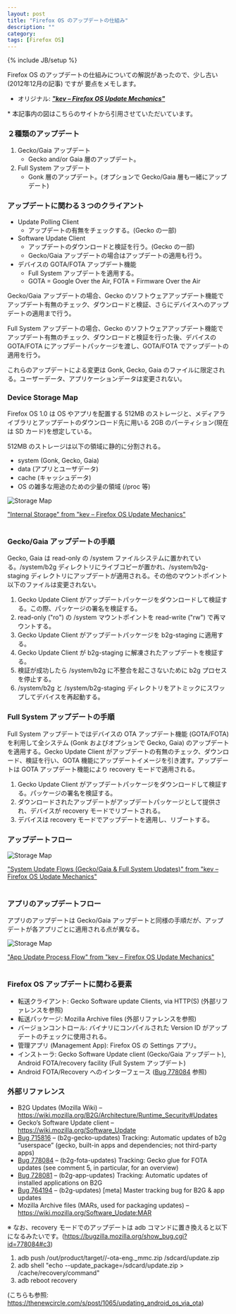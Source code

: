 ```yaml
---
layout: post
title: "Firefox OS のアップデートの仕組み"
description: ""
category: 
tags: [Firefox OS]
---
```

{% include JB/setup %}

Firefox OS のアップデートの仕組みについての解説があったので、少し古い (2012年12月の記事) ですが 要点をメモします。

- オリジナル: ***["kev – Firefox OS Update Mechanics"](http://kev.deadsquid.com/?p=1243)***

<p class="small">* 本記事内の図はこちらのサイトから引用させていただいています。</p>

### ２種類のアップデート
1. Gecko/Gaia アップデート 
	- Gecko and/or Gaia 層のアップデート。
2. Full System アップデート 
	- Gonk 層のアップデート。(オプションで Gecko/Gaia 層も一緒にアップデート)

### アップデートに関わる３つのクライアント
- Update Polling Client
	- アップデートの有無をチェックする。(Gecko の一部)
- Software Update Client
	- アップデートのダウンロードと検証を行う。(Gecko の一部)
	- Gecko/Gaia アップデートの場合はアップデートの適用も行う。
- デバイスの GOTA/FOTA アップデート機能
	- Full System アップデートを適用する。
    - GOTA = Google Over the Air, FOTA = Firmware Over the Air

Gecko/Gaia アップデートの場合、Gecko のソフトウェアアップデート機能でアップデート有無のチェック、ダウンロードと検証、さらにデバイスへのアップデートの適用まで行う。 

Full System アップデートの場合、Gecko のソフトウェアアップデート機能でアップデート有無のチェック、ダウンロードと検証を行った後、デバイスの GOTA/FOTA にアップデートパッケージを渡し、GOTA/FOTA でアップデートの適用を行う。

これらのアップデートによる変更は Gonk, Gecko, Gaia のファイルに限定される。ユーザーデータ、アプリケーションデータは変更されない。

### Device Storage Map

Firefox OS 1.0 は OS やアプリを配置する 512MB のストレージと、メディアライブラリとアップデートのダウンロード先に用いる
 2GB のパーティション(現在は SD カード)を想定している。

512MB のストレージは以下の領域に静的に分割される。

- system (Gonk, Gecko, Gaia)
- data (アプリとユーザデータ)
- cache (キャッシュデータ)
- OS の雑多な用途のための少量の領域 (/proc 等)

![Storage Map](/assets/posts/2014-04-01/storagemap.png)

<div class=" center">
<a class="small" href="http://kev.deadsquid.com/?p=1243">
"Internal Storage" from "kev – Firefox OS Update Mechanics"
</a>
</div><br>

### Gecko/Gaia アップデートの手順

Gecko, Gaia は read-only の /system ファイルシステムに置かれている。/system/b2g ディレクトリにライブコピーが置かれ、/system/b2g-staging ディレクトリにアップデートが適用される。その他のマウントポイント以下のファイルは変更されない。

1. Gecko Update Client がアップデートパッケージをダウンロードして検証する。この際、パッケージの署名を検証する。
2. read-only ("ro") の /system マウントポイントを read-write ("rw") で再マウントする。
3. Gecko Update Client がアップデートパッケージを b2g-staging に適用する。
4. Gecko Update Client が b2g-staging に解凍されたアップデートを検証する。
5. 検証が成功したら /system/b2g に不整合を起こさないために b2g プロセスを停止する。
6. /system/b2g と /system/b2g-staging ディレクトリをアトミックにスワップしてデバイスを再起動する。

### Full System アップデートの手順

Full System アップデートではデバイスの OTA アップデート機能 (GOTA/FOTA) を利用して全システム
(Gonk およびオプションで Gecko, Gaia) のアップデートを適用する。Gecko Update Client がアップデートの有無のチェック、ダウンロード、検証を行い、GOTA 機能にアップデートイメージを引き渡す。アップデートは GOTA アップデート機能により recovery モードで適用される。

1. Gecko Update Client がアップデートパッケージをダウンロードして検証する。パッケージの署名を検証する。
2. ダウンロードされたアップデートがアップデートパッケージとして提供され、デバイスが recovery モードでリブートされる。
3. デバイスは recovery モードでアップデートを適用し、リブートする。

### アップデートフロー

![Storage Map](/assets/posts/2014-04-01/system_update_flows.png)

<div class=" center">
<a class="small" href="http://kev.deadsquid.com/?p=1243">
"System Update Flows (Gecko/Gaia &amp; Full System Updates)" from "kev – Firefox OS Update Mechanics"
</a>
</div><br>

### アプリのアップデートフロー

アプリのアップデートは Gecko/Gaia アップデートと同様の手順だが、アップデートが各アプリごとに適用される点が異なる。

![Storage Map](/assets/posts/2014-04-01/app_update_flow.png)

<div class=" center">
<a class="small" href="http://kev.deadsquid.com/?p=1243">
"App Update Process Flow" from "kev – Firefox OS Update Mechanics"
</a>
</div><br>

### Firefox OS アップデートに関わる要素

- 転送クライアント: Gecko Software update Clients, via HTTP(S) (外部リファレンスを参照)
- 転送パッケージ: Mozilla Archive files (外部リファレンスを参照)
- バージョンコントロール: バイナリにコンパイルされた Version ID がアップデートのチェックに使用される。
- 管理アプリ (Management App): Firefox OS の Settings アプリ。
- インストーラ: Gecko Software Update client (Gecko/Gaia アップデート), Android FOTA/recovery facility (Full System アップデート)
- Android FOTA/Recovery へのインターフェース ([Bug 778084](https://bugzilla.mozilla.org/show_bug.cgi?id=778084) 参照)

### 外部リファレンス

- B2G Updates (Mozilla Wiki) – <https://wiki.mozilla.org/B2G/Architecture/Runtime_Security#Updates>
- Gecko’s Software Update client – <https://wiki.mozilla.org/Software_Update>
- [Bug 715816](https://bugzilla.mozilla.org/show_bug.cgi?id=715816) – (b2g-gecko-updates) Tracking: Automatic updates of b2g “userspace” (gecko, built-in apps and dependencies; not third-party apps)
- [Bug 778084](https://bugzilla.mozilla.org/show_bug.cgi?id=778084) – (b2g-fota-updates) Tracking: Gecko glue for FOTA updates (see comment 5, in particular, for an overview)
- [Bug 728081](https://bugzilla.mozilla.org/show_bug.cgi?id=728081) – (b2g-app-updates) Tracking: Automatic updates of installed applications on B2G
- [Bug 764194](https://bugzilla.mozilla.org/show_bug.cgi?id=764194) – (b2g-updates) [meta] Master tracking bug for B2G & app updates
- Mozilla Archive files (MARs, used for packaging updates) – <https://wiki.mozilla.org/Software_Update:MAR>

※ なお、recovery モードでのアップデートは adb コマンドに置き換えると以下になるみたいです。(<https://bugzilla.mozilla.org/show_bug.cgi?id=778084#c3>)

1. adb push <build>/out/product/target/<device>/<device>-ota-eng.<user>_mmc.zip /sdcard/update.zip
2. adb shell "echo --update_package=/sdcard/update.zip > /cache/recovery/command"
3. adb reboot recovery


(こちらも参照: <https://thenewcircle.com/s/post/1065/updating_android_os_via_ota>)

